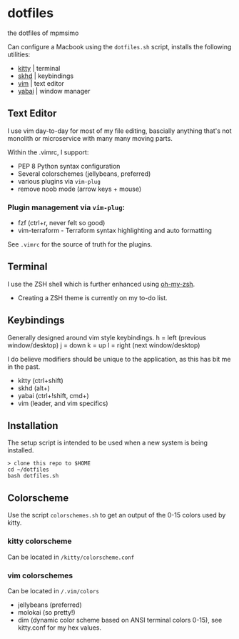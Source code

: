 # dotfiles

the dotfiles of mpmsimo

Can configure a Macbook using the `dotfiles.sh` script, installs the following utilities:
- [kitty](https://github.com/kovidgoyal/kitty) | terminal
- [skhd](https://github.com/koekeishiya/skhd) | keybindings
- [vim](https://www.vim.org/) | text editor
- [yabai](https://github.com/koekeishiya/yabai) | window manager

## Text Editor
I use vim day-to-day for most of my file editing, bascially anything that's not monolith or microservice with many many moving parts.

Within the .vimrc, I support:
* PEP 8 Python syntax configuration
* Several colorschemes (jellybeans, preferred)
* various plugins via `vim-plug`
* remove noob mode (arrow keys + mouse)

### Plugin management via `vim-plug`:
* fzf (ctrl+r, never felt so good)
* vim-terraform - Terraform syntax highlighting and auto formatting

See `.vimrc` for the source of truth for the plugins.

## Terminal
I use the ZSH shell which is further enhanced using [oh-my-zsh](https://github.com/robbyrussell/oh-my-zsh).
* Creating a ZSH theme is currently on my to-do list.

## Keybindings
Generally designed around vim style keybindings.
h = left (previous window/desktop)
j = down
k = up
l = right (next window/desktop)

I do believe modifiers should be unique to the application, as this has bit me in the past.

* kitty (ctrl+shift)
* skhd (alt+)
* yabai (ctrl+!shift, cmd+)
* vim (leader, and vim specifics)

## Installation
The setup script is intended to be used when a new system is being installed. 

```
> clone this repo to $HOME
cd ~/dotfiles
bash dotfiles.sh
```

## Colorscheme
Use the script `colorschemes.sh` to get an output of the 0-15 colors used by kitty.

### kitty colorscheme
Can be located in `/kitty/colorscheme.conf`

### vim colorschemes
Can be located in `/.vim/colors`
- jellybeans (preferred)
- molokai (so pretty!)
- dim (dynamic color scheme based on ANSI terminal colors 0-15), see kitty.conf for my hex values.
